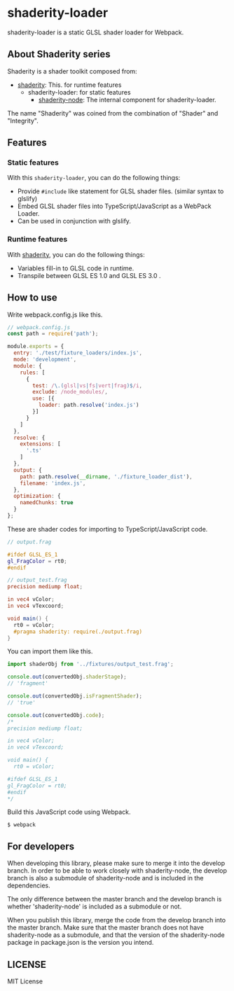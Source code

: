 # shaderity-loader

shaderity-loader is a static GLSL shader loader for Webpack.

## About Shaderity series

Shaderity is a shader toolkit composed from:

- [shaderity](https://github.com/actnwit/shaderity): This. for runtime features
  - shaderity-loader: for static features
    - [shaderity-node](https://github.com/actnwit/shaderity-node): The internal component for shaderity-loader.


The name "Shaderity" was coined from the combination of "Shader" and "Integrity".

## Features

### Static features

With this `shaderity-loader`, you can do the following things:

- Provide `#include` like statement for GLSL shader files. (similar syntax to glslify)
- Embed GLSL shader files into TypeScript/JavaScript as a WebPack Loader.
- Can be used in conjunction with glslify.

### Runtime features

With [shaderity](https://github.com/actnwit/shaderity), you can do the following things:

- Variables fill-in to GLSL code in runtime.
- Transpile between GLSL ES 1.0 and GLSL ES 3.0 .

## How to use

Write webpack.config.js like this.

```javascript
// webpack.config.js
const path = require('path');

module.exports = {
  entry: './test/fixture_loaders/index.js',
  mode: 'development',
  module: {
    rules: [
      {
        test: /\.(glsl|vs|fs|vert|frag)$/i,
        exclude: /node_modules/,
        use: [{
          loader: path.resolve('index.js')
        }]
      }
    ]
  },
  resolve: {
    extensions: [
      '.ts'
    ]
  },
  output: {
    path: path.resolve(__dirname, './fixture_loader_dist'),
    filename: 'index.js',
  },
  optimization: {
    namedChunks: true
  }
};

```

These are shader codes for importing to TypeScript/JavaScript code.

```glsl
// output.frag

#ifdef GLSL_ES_1
gl_FragColor = rt0;
#endif
```

```glsl
// output_test.frag
precision mediump float;

in vec4 vColor;
in vec4 vTexcoord;

void main() {
  rt0 = vColor;
  #pragma shaderity: require(./output.frag)
}
```

You can import them like this.

```javascript
import shaderObj from '../fixtures/output_test.frag';

console.out(convertedObj.shaderStage);
// 'fragment'

console.out(convertedObj.isFragmentShader);
// 'true'

console.out(convertedObj.code);
/*
precision mediump float;

in vec4 vColor;
in vec4 vTexcoord;

void main() {
  rt0 = vColor;

#ifdef GLSL_ES_1
gl_FragColor = rt0;
#endif
*/
```

Build this JavaScript code using Webpack.

```
$ webpack
```

## For developers
When developing this library, please make sure to merge it into the develop branch. In order to be able to work closely with shaderity-node, the develop branch is also a submodule of shaderity-node and is included in the dependencies.

The only difference between the master branch and the develop branch is whether 'shaderity-node' is included as a submodule or not.

When you publish this library, merge the code from the develop branch into the master branch. Make sure that the master branch does not have shaderity-node as a submodule, and that the version of the shaderity-node package in package.json is the version you intend.

## LICENSE

MIT License
